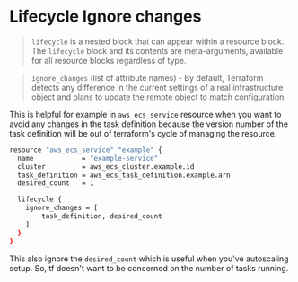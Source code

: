 # Lifecycle Ignore changes

> `lifecycle` is a nested block that can appear within a resource block. The `lifecycle` block and its contents are meta-arguments, available for all resource blocks regardless of type.

> `ignore_changes` (list of attribute names) - By default, Terraform detects any difference in the current settings of a real infrastructure object and plans to update the remote object to match configuration.


This is helpful for example in `aws_ecs_service` resource when you want to avoid any changes in the task definition because the version number of the task definition will be out of terraform's cycle of managing the resource.

```bash
resource "aws_ecs_service" "example" {
  name            = "example-service"
  cluster         = aws_ecs_cluster.example.id
  task_definition = aws_ecs_task_definition.example.arn
  desired_count   = 1

  lifecycle {
    ignore_changes = [
        task_definition, desired_count
    ]
  }
}
```

This also ignore the `desired_count` which is useful when you've autoscaling setup. So, tf doesn't want to be concerned on the number of tasks running.
